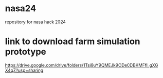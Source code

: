 # nasa24
repository for nasa hack 2024

# link to download farm simulation prototype
https://drive.google.com/drive/folders/1Tsj6uY9QMEJk9ODe0DBKMFfI_gXGX4qZ?usp=sharing
